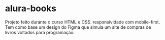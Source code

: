 # alura-books
Projeto feito durante o curso HTML e CSS: responsividade com mobile-first. Tem como base um design do Figma que simula um site de compras de livros voltados para programação.
